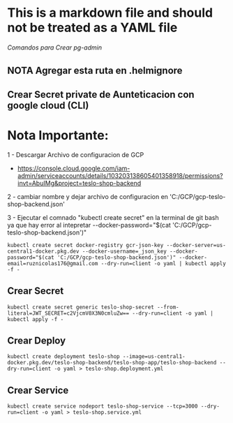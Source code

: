 # This is a markdown file and should not be treated as a YAML file

###### Comandos para Crear pg-admin ######

## NOTA Agregar esta ruta en .helmignore

## Crear Secret private de Aunteticacion con google cloud (CLI)

# Nota Importante:

1 -  Descargar Archivo de configuracion de GCP 
  - https://console.cloud.google.com/iam-admin/serviceaccounts/details/103203138605401358918/permissions?invt=AbuIMg&project=teslo-shop-backend  

2 - cambiar nombre y dejar archivo de configuracion en 'C:/GCP/gcp-teslo-shop-backend.json'

3 - Ejecutar el comnado "kubectl create secret" en la terminal de git bash ya que 
    hay error al intepretar --docker-password="$(cat 'C:/GCP/gcp-teslo-shop-backend.json')"

``` 
kubectl create secret docker-registry gcr-json-key --docker-server=us-central1-docker.pkg.dev --docker-username=_json_key --docker-password="$(cat 'C:/GCP/gcp-teslo-shop-backend.json')" --docker-email=ruznicolas176@gmail.com --dry-run=client -o yaml | kubectl apply -f -
```

## Crear Secret
```
kubectl create secret generic teslo-shop-secret --from-literal=JWT_SECRET=c2VjcmV0X3N0cmluZw== --dry-run=client -o yaml | kubectl apply -f -
```


## Crear Deploy 
``` 
kubectl create deployment teslo-shop --image=us-central1-docker.pkg.dev/teslo-shop-backend/teslo-shop-app/teslo-shop-backend --dry-run=client -o yaml > teslo-shop.deployment.yml
```

## Crear Service 
```
kubectl create service nodeport teslo-shop-service --tcp=3000 --dry-run=client -o yaml > teslo-shop.service.yml
```